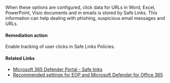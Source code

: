 When these options are configured, click data for URLs in Word, Excel, PowerPoint, Visio documents and in emails is stored by Safe Links. This information can help dealing with phishing, suspicious email messages and URLs.

#### Remediation action
Enable tracking of user clicks in Safe Links Policies.

#### Related Links

* [Microsoft 365 Defender Portal - Safe links](https://security.microsoft.com/safelinksv2) 
* [Recommended settings for EOP and Microsoft Defender for Office 365](https://aka.ms/orca-atpp-docs-7)
